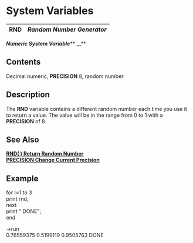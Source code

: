 # System Variables

**RND** |  **_Random Number Generator_**  
---|---  
  
**_Numeric System Variable_**** __**

##  Contents

Decimal numeric, **PRECISION** 8, random number

##  Description

The **RND** variable contains a different random number each time you use it to return a value. The value will be in the range from 0 to 1 with a **PRECISION** of 8.

##  See Also

**[RND( ) Return Random Number](../functions/rnd.md)  
[PRECISION Change Current Precision](../directives/precision.md)**

##  Example

for I=1 to 3  
print rnd,  
next  
print " DONE";  
end  
  
->run  
0.76559375 0.5199119 0.9505763 DONE
